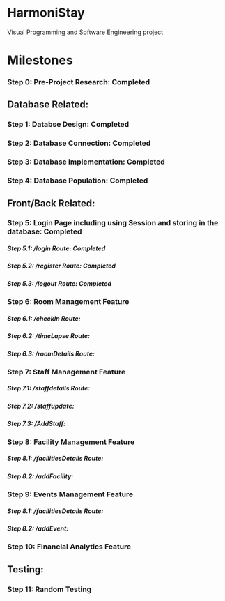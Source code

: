 # HarmoniStay
Visual Programming and Software Engineering project

# Milestones


### **Step 0**: Pre-Project Research: **Completed**

## Database Related:

### **Step 1**: Databse Design: **Completed**

### **Step 2**: Database Connection: **Completed**

### **Step 3**: Database Implementation: **Completed**

### **Step 4**: Database Population: **Completed**

## Front/Back Related:

### **Step 5**: Login Page including using Session and storing in the database: **Completed**

##### Step 5.1: /login Route: **Completed**

##### Step 5.2: /register Route: **Completed**

##### Step 5.3: /logout Route: **Completed**

### **Step 6**: Room Management Feature

##### Step 6.1: /checkIn Route:

##### Step 6.2: /timeLapse Route:

##### Step 6.3: /roomDetails Route:

### **Step 7**: Staff Management Feature

##### Step 7.1: /staffdetails Route:

##### Step 7.2: /staffupdate:

##### Step 7.3: /AddStaff:

### **Step 8**: Facility Management Feature

##### Step 8.1: /facilitiesDetails Route:

##### Step 8.2: /addFacility:

### **Step 9**: Events Management Feature

##### Step 8.1: /facilitiesDetails Route:

##### Step 8.2: /addEvent:

### **Step 10**: Financial Analytics Feature

## Testing:

### **Step 11**: Random Testing
